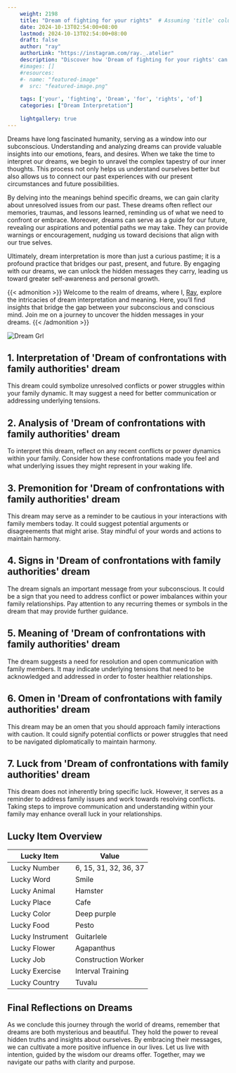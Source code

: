 ```yaml
---
    weight: 2198
    title: "Dream of fighting for your rights"  # Assuming 'title' column exists
    date: 2024-10-13T02:54:00+08:00
    lastmod: 2024-10-13T02:54:00+08:00
    draft: false
    author: "ray"
    authorLink: "https://instagram.com/ray._.atelier"
    description: "Discover how 'Dream of fighting for your rights' can interpret your future and uncover its significant meanings in your life."
    #images: []
    #resources:
    #- name: "featured-image"
    #  src: "featured-image.png"
    
    tags: ['your', 'fighting', 'Dream', 'for', 'rights', 'of']
    categories: ["Dream Interpretation"]
    
    lightgallery: true
---
```

    
Dreams have long fascinated humanity, serving as a window into our subconscious. Understanding and analyzing dreams can provide valuable insights into our emotions, fears, and desires. When we take the time to interpret our dreams, we begin to unravel the complex tapestry of our inner thoughts. This process not only helps us understand ourselves better but also allows us to connect our past experiences with our present circumstances and future possibilities.

By delving into the meanings behind specific dreams, we can gain clarity about unresolved issues from our past. These dreams often reflect our memories, traumas, and lessons learned, reminding us of what we need to confront or embrace. Moreover, dreams can serve as a guide for our future, revealing our aspirations and potential paths we may take. They can provide warnings or encouragement, nudging us toward decisions that align with our true selves.

Ultimately, dream interpretation is more than just a curious pastime; it is a profound practice that bridges our past, present, and future. By engaging with our dreams, we can unlock the hidden messages they carry, leading us toward greater self-awareness and personal growth.

{{< admonition >}}
Welcome to the realm of dreams, where I, [Ray](https://instagram.com/ray._.atelier), explore the intricacies of dream interpretation and meaning. Here, you’ll find insights that bridge the gap between your subconscious and conscious mind. Join me on a journey to uncover the hidden messages in your dreams.
{{< /admonition >}}

![Dream Grl](https://cdn.pixabay.com/photo/2017/11/02/03/35/gothic-2910057_1280.jpg "Dream Grl")

## 1. Interpretation of 'Dream of confrontations with family authorities' dream
 This dream could symbolize unresolved conflicts or power struggles within your family dynamic. It may suggest a need for better communication or addressing underlying tensions.

## 2. Analysis of 'Dream of confrontations with family authorities' dream
 To interpret this dream, reflect on any recent conflicts or power dynamics within your family. Consider how these confrontations made you feel and what underlying issues they might represent in your waking life.

## 3. Premonition for 'Dream of confrontations with family authorities' dream
 This dream may serve as a reminder to be cautious in your interactions with family members today. It could suggest potential arguments or disagreements that might arise. Stay mindful of your words and actions to maintain harmony.

## 4. Signs in 'Dream of confrontations with family authorities' dream
 The dream signals an important message from your subconscious. It could be a sign that you need to address conflict or power imbalances within your family relationships. Pay attention to any recurring themes or symbols in the dream that may provide further guidance.

## 5. Meaning of 'Dream of confrontations with family authorities' dream
 The dream suggests a need for resolution and open communication with family members. It may indicate underlying tensions that need to be acknowledged and addressed in order to foster healthier relationships.

## 6. Omen in 'Dream of confrontations with family authorities' dream
 This dream may be an omen that you should approach family interactions with caution. It could signify potential conflicts or power struggles that need to be navigated diplomatically to maintain harmony.

## 7. Luck from 'Dream of confrontations with family authorities' dream
 This dream does not inherently bring specific luck. However, it serves as a reminder to address family issues and work towards resolving conflicts. Taking steps to improve communication and understanding within your family may enhance overall luck in your relationships.

## Lucky Item Overview
| Lucky Item          | Value              |
|---------------|--------------------|
| Lucky Number        | 6, 15, 31, 32, 36, 37  |
| Lucky Word          | Smile |
| Lucky Animal        | Hamster |
| Lucky Place         | Cafe     |
| Lucky Color         | Deep purple     |
| Lucky Food          | Pesto      |
| Lucky Instrument    | Guitarlele |
| Lucky Flower        | Agapanthus    |
| Lucky Job           | Construction Worker       |
| Lucky Exercise      | Interval Training  |
| Lucky Country       | Tuvalu    |


##  Final Reflections on Dreams

As we conclude this journey through the world of dreams, remember that dreams are both mysterious and beautiful. They hold the power to reveal hidden truths and insights about ourselves. By embracing their messages, we can cultivate a more positive influence in our lives. Let us live with intention, guided by the wisdom our dreams offer. Together, may we navigate our paths with clarity and purpose.

